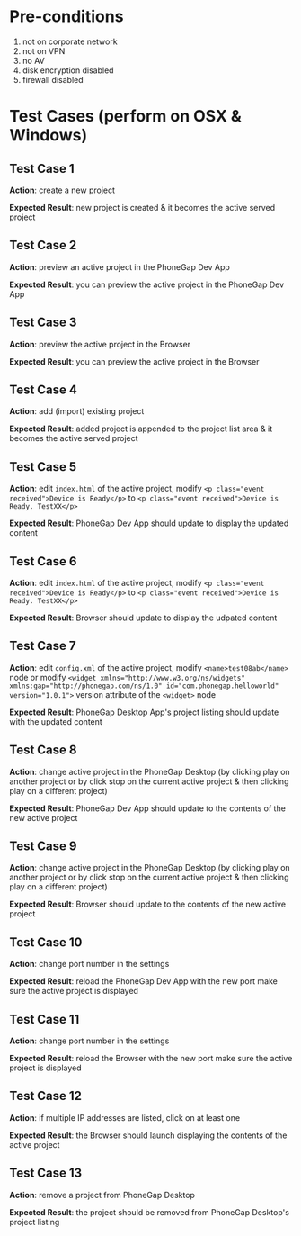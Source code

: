 # Pre-conditions

1. not on corporate network
1. not on VPN
1. no AV
1. disk encryption disabled
1. firewall disabled

# Test Cases (perform on OSX & Windows)

## Test Case 1

**Action**: create a new project

**Expected Result**: new project is created & it becomes the active served project

## Test Case 2

**Action**: preview an active project in the PhoneGap Dev App

**Expected Result**: you can preview the active project in the PhoneGap Dev App

## Test Case 3

**Action**: preview the active project in the Browser

**Expected Result**: you can preview the active project in the Browser

## Test Case 4

**Action**: add (import) existing project

**Expected Result**: added project is appended to the project list area & it becomes the active served project

## Test Case 5

**Action**: edit `index.html` of the active project, modify `<p class="event received">Device is Ready</p>` to `<p class="event received">Device is Ready. TestXX</p>`

**Expected Result**: PhoneGap Dev App should update to display the updated content

## Test Case 6

**Action**: edit `index.html` of the active project, modify `<p class="event received">Device is Ready</p>` to `<p class="event received">Device is Ready. TestXX</p>`

**Expected Result**: Browser should update to display the udpated content

## Test Case 7

**Action**: edit `config.xml` of the active project, modify `<name>test08ab</name>` node or modify `<widget xmlns="http://www.w3.org/ns/widgets" xmlns:gap="http://phonegap.com/ns/1.0" id="com.phonegap.helloworld" version="1.0.1">` version attribute of the `<widget>` node 

**Expected Result**: PhoneGap Desktop App's project listing should update with the updated content

## Test Case 8

**Action**: change active project in the PhoneGap Desktop (by clicking play on another project or by click stop on the current active project & then clicking play on a different project)

**Expected Result**: PhoneGap Dev App should update to the contents of the new active project

## Test Case 9

**Action**: change active project in the PhoneGap Desktop (by clicking play on another project or by click stop on the current active project & then clicking play on a different project)

**Expected Result**: Browser should update to the contents of the new active project

## Test Case 10

**Action**: change port number in the settings

**Expected Result**: reload the PhoneGap Dev App with the new port make sure the active project is displayed

## Test Case 11

**Action**: change port number in the settings

**Expected Result**: reload the Browser with the new port make sure the active project is displayed

## Test Case 12

**Action**: if multiple IP addresses are listed, click on at least one

**Expected Result**: the Browser should launch displaying the contents of the active project

## Test Case 13

**Action**: remove a project from PhoneGap Desktop

**Expected Result**: the project should be removed from PhoneGap Desktop's project listing 